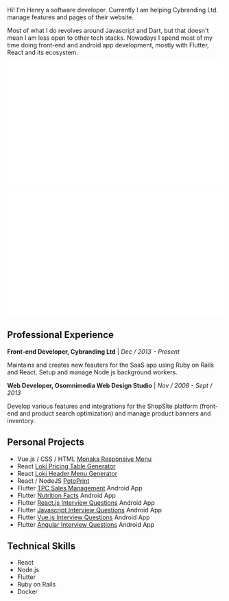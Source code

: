  Hi! I'm Henry a software developer. Currently I am helping Cybranding Ltd. manage features and pages of their website.
 
 Most of what I do revolves around Javascript and Dart, but that doesn't mean I am less open to other tech stacks. Nowadays I spend most of my time doing front-end and android app development, mostly with Flutter, React and its ecosystem.
 
 <!--If you want to reach out for anything, you can find me at the **@ihenvyr** handle, or e-mail me at ihenvyr@gmail.com.-->
 
 
<!--  ### Hi there 👋 -->

 <!--* 🔭 I’m currently working on *React.js* and *Flutter*
 * 🌱 I’m currently learning *Typescript*
 * 👯 I’m looking to collaborate on *React.js and Flutter*-->

 ![](https://github.com/ihenvyr/github-stats/blob/master/generated/overview.svg)
 ![](https://github.com/ihenvyr/github-stats/blob/master/generated/languages.svg)
 
 <!--![](https://komarev.com/ghpvc/?username=ihenvyr&color=blue)-->
 
 ## Professional Experience
 
 **Front-end Developer, Cybranding Ltd** | *Dec / 2013  - Present*
 
 Maintains and creates new feauters for the SaaS app using Ruby on Rails and React. Setup and manage Node.js background workers.
 
 **Web Developer, Osomnimedia Web Design Studio** | *Nov / 2008 - Sept / 2013*
 
 Develop various features and integrations for the ShopSite platform (front-end and product search optimization) and manage product banners and inventory.
 
 ## Personal Projects
 
<!--  * React / Typescript / Ruby on Rails / NodeJS [Hashtagify](https://hashtagify.me) -->
 * Vue.js / CSS / HTML [Monaka Responsive Menu](https://codecanyon.net/item/monaka-responsive-menu/25551352)
 * React [Loki Pricing Table Generator](https://codecanyon.net/item/loki-pricing-table-generator/22536551)
 * React [Loki Header Menu Generator](https://codecanyon.net/item/loki-header-menu-generator/22839687)
 * React / NodeJS [PotoPrint](https://potoprint.ihenvyr.com/)
 * Flutter [TPC Sales Management](https://play.google.com/store/apps/details?id=com.ihenvyr.tpc_app) Android App
 * Flutter [Nutrition Facts](https://play.google.com/store/apps/details?id=com.ihenvyr.nutrition_facts_app) Android App
 * Flutter [React.js Interview Questions](https://play.google.com/store/apps/details?id=com.ihenvyr.reactjs_interview_questions_app) Android App
 * Flutter [Javascript Interview Questions](https://play.google.com/store/apps/details?id=com.ihenvyr.javascript_interview_questions_app) Android App
 * Flutter [Vue.js Interview Questions](https://play.google.com/store/apps/details?id=com.ihenvyr.viewjs_interview_questions_app) Android App
 * Flutter [Angular Interview Questions](https://play.google.com/store/apps/details?id=com.ihenvyr.angular_interview_questions_app) Android App

<!--* React Module (Open Source) [react-styled-grid](https://www.npmjs.com/package/react-styled-grid)-->

 <!--## Education
 
 B.Sc. in Marine Transportation, DMMACSP of Davao City | *1999 - 2002*-->
 
 ## Technical Skills
 
 * React
 * Node.js
 * Flutter
 * Ruby on Rails
 * Docker
 
<!-- 🤔 I’m looking for help with ...-->
 
<!--  💬 Ask me about ... -->
 
<!--  📫 How to reach me: ... -->
 
<!--  😄 Pronouns: ... -->
<!--  ⚡ Fun fact: ... -->
